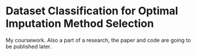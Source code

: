 # Dataset Classification for Optimal Imputation Method Selection
My coursework. Also a part of a research, the paper and code are going to be published later.
